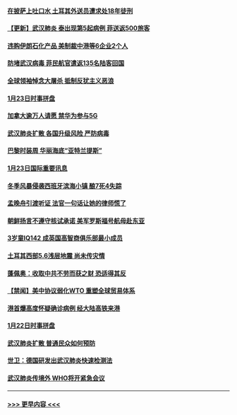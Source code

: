 #### [在披萨上吐口水 土耳其外送员遭求处18年徒刑](../pages/prog202/a102759979.md?t=01242344) 
#### [【更新】武汉肺炎 泰出现第5起病例 菲送返500旅客](../pages/prog202/a102758911.md?t=01242344) 
#### [违购伊朗石化产品 美制裁中港等6企业2个人](../pages/prog202/a102759952.md?t=01242344) 
#### [防堵武汉病毒 菲民航官遣返135名陆客回国](../pages/prog202/a102759946.md?t=01242344) 
#### [全球领袖悼念大屠杀 抵制反犹主义恶浪](../pages/prog202/a102759678.md?t=01242344) 
#### [1月23日时事拼盘](../pages/prog202/a102759599.md?t=01242344) 
#### [加拿大逾万人请愿 禁华为参与5G](../pages/prog202/a102759553.md?t=01242344) 
#### [武汉肺炎扩散 各国升级风险 严防病毒](../pages/prog202/a102759400.md?t=01242344) 
#### [巴黎时装周 华丽海底“亚特兰提斯”](../pages/prog202/a102759217.md?t=01242344) 
#### [1月23日国际重要讯息](../pages/prog202/a102759199.md?t=01242344) 
#### [冬季风暴侵袭西班牙滨海小镇 酿7死4失踪](../pages/prog202/a102759119.md?t=01242344) 
#### [孟晚舟引渡听证 法官一句话让她的律师慌了](../pages/prog202/a102759060.md?t=01242344) 
#### [朝鲜扬言不遵守核试承诺 美军罗斯福号航母赴东亚](../pages/prog202/a102759001.md?t=01242344) 
#### [3岁童IQ142 成英国高智商俱乐部最小成员](../pages/prog202/a102758990.md?t=01242344) 
#### [土耳其西部5.6浅层地震 尚未传灾情](../pages/prog202/a102758903.md?t=01242344) 
#### [蓬佩奥：收取中共不劳而获之财 恐适得其反](../pages/prog202/a102758889.md?t=01242344) 
#### [【禁闻】美中协议弱化WTO 重塑全球贸易体系](../pages/prog202/a102758790.md?t=01242344) 
#### [港首爆高度怀疑确诊病例 经大陆高铁来港](../pages/prog202/a102758613.md?t=01242344) 
#### [1月22日时事拼盘](../pages/prog202/a102758615.md?t=01242344) 
#### [武汉肺炎扩散 普通民众如何预防](../pages/prog202/a102758504.md?t=01242344) 
#### [世卫：德国研发出武汉肺炎快速检测法](../pages/prog202/a102758495.md?t=01242344) 
#### [武汉肺炎传境外 WHO将开紧急会议](../pages/prog202/a102758437.md?t=01242344) 

----
#### [ >>> 更早内容 <<< ](../indexes/prog202-earlier.md)
